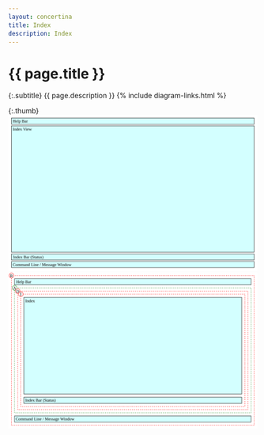 ```yaml
---
layout: concertina
title: Index
description: Index
---
```


# {{ page.title }}

{:.subtitle}
{{ page.description }}
{% include diagram-links.html %}

{:.thumb}
![s-dlg-main](images/s-dlg-main.svg)
![l-dlg-main](images/l-dlg-main.svg)
